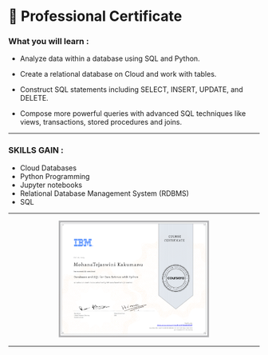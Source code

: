 
# 🥇 Professional Certificate


### What you will learn : 

- Analyze data within a database using SQL and Python.

- Create a relational database on Cloud and work with tables.

- Construct SQL statements including SELECT, INSERT, UPDATE, and DELETE.

- Compose more powerful queries with advanced SQL techniques like views, transactions, stored procedures and joins.

---
### SKILLS GAIN : 
- Cloud Databases
- Python Programming
- Jupyter notebooks
- Relational Database Management System (RDBMS)
- SQL
---
<p align="center">
<img src="/MohanaTejaswini Certificates/Databases and SQL for Data Science with Python.png" width=60% height=60%>

  



---
